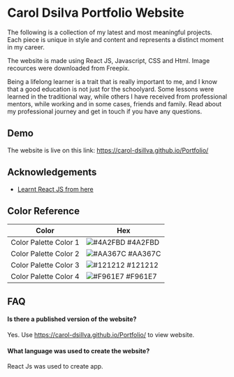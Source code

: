 
# Carol Dsilva Portfolio Website

The following is a collection of my latest and most meaningful projects. Each piece is unique in style and content and represents a distinct moment in my career.

The website is made using React JS, Javascript, CSS and Html. Image recources were downloaded from Freepix.

Being a lifelong learner is a trait that is really important to me, and I know that a good education is not just for the schoolyard. Some lessons were learned in the traditional way, while others I have received from professional mentors, while working and in some cases, friends and family. Read about my professional journey and get in touch if you have any questions.


## Demo
The website is live on this link: 
https://carol-dsillva.github.io/Portfolio/


## Acknowledgements

 - [Learnt React JS from here](https://www.youtube.com/watch?v=bMknfKXIFA8)
 
## Color Reference

| Color             | Hex                                                                |
| ----------------- | ------------------------------------------------------------------ |
| Color Palette Color 1 | ![#4A2FBD](https://via.placeholder.com/10/4A2FBD?text=+) #4A2FBD |
| Color Palette Color 2 | ![#AA367C](https://via.placeholder.com/10/AA367C?text=+) #AA367C |
| Color Palette Color 3 | ![#121212](https://via.placeholder.com/10/121212?text=+) #121212 |
| Color Palette Color 4 | ![#F961E7](https://via.placeholder.com/10/F961E7?text=+) #F961E7 |


## FAQ

#### Is there a published version of the website?

Yes. Use https://carol-dsillva.github.io/Portfolio/ to view website.

#### What language was used to create the website?

React Js was used to create app.

